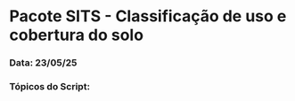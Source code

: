 # Pacote SITS - Classificação de uso e cobertura do solo
### Data: 23/05/25

### Tópicos do Script:


